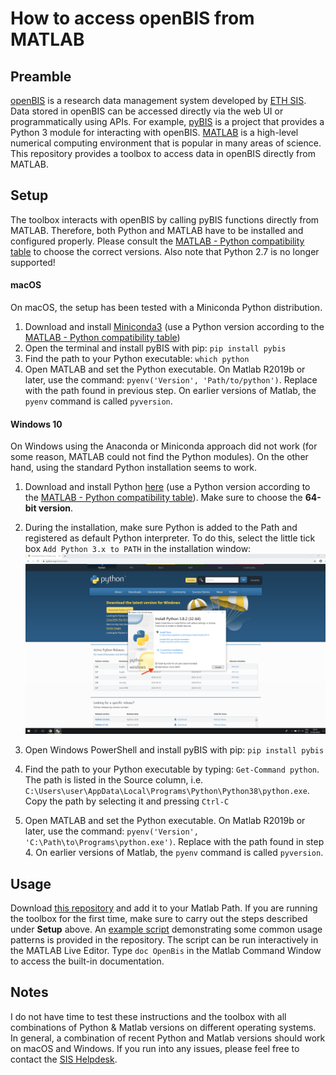 # How to access openBIS from MATLAB

## Preamble
[openBIS](https://wiki-bsse.ethz.ch/display/bis/Home) is a research data management system developed by [ETH SIS](https://sis.id.ethz.ch/). Data stored in openBIS can be accessed directly via the web UI or programmatically using APIs. For example, [pyBIS](https://sissource.ethz.ch/sispub/openbis/tree/master/pybis) is a project that provides a Python 3 module for interacting with openBIS. 
[MATLAB](https://ch.mathworks.com/products/matlab.html) is a high-level numerical computing environment that is popular in many areas of science. This repository provides a toolbox to access data in openBIS directly from MATLAB.

## Setup
The toolbox interacts with openBIS by calling pyBIS functions directly from MATLAB. Therefore, both Python and MATLAB have to be installed and configured properly. Please consult the [MATLAB - Python compatibility table](https://www.mathworks.com/content/dam/mathworks/mathworks-dot-com/support/sysreq/files/python-compatibility.pdf) to choose the correct versions. Also note that Python 2.7 is no longer supported!
 
#### macOS
On macOS, the setup has been tested with a Miniconda Python distribution. 
1. Download and install [Miniconda3](https://conda.io/miniconda.html) (use a Python version according to the [MATLAB - Python compatibility table](https://www.mathworks.com/content/dam/mathworks/mathworks-dot-com/support/sysreq/files/python-compatibility.pdf))
2. Open the terminal and install pyBIS with pip: `pip install pybis`
3. Find the path to your Python executable: `which python`
4. Open MATLAB and set the Python executable. On Matlab R2019b or later, use the command: `pyenv('Version', 'Path/to/python')`. Replace with the path found in previous step. On earlier versions of Matlab, the `pyenv` command is called `pyversion`.

#### Windows 10
On Windows using the Anaconda or Miniconda approach did not work (for some reason, MATLAB could not find the Python modules). On the other hand, using the standard Python installation seems to work.
1. Download and install Python [here](https://www.python.org/downloads/windows/) (use a Python version according to the [MATLAB - Python compatibility table](https://www.mathworks.com/content/dam/mathworks/mathworks-dot-com/support/sysreq/files/python-compatibility.pdf)). Make sure to choose the **64-bit version**. 
2. During the installation, make sure Python is added to the Path and registered as default Python interpreter. To do this, select the little tick box `Add Python 3.x to PATH` in the installation window:
![Python_install_windows](Python_install_windows.png)

3. Open Windows PowerShell and install pyBIS with pip: `pip install pybis`
4. Find the path to your Python executable by typing: `Get-Command python`. The path is listed in the Source column, i.e. `C:\Users\user\AppData\Local\Programs\Python\Python38\python.exe`. Copy the path by selecting it and pressing `Ctrl-C` 
5. Open MATLAB and set the Python executable. On Matlab R2019b or later, use the command: `pyenv('Version', 'C:\Path\to\Programs\python.exe')`. Replace with the path found in step 4. On earlier versions of Matlab, the `pyenv` command is called `pyversion`. 

## Usage
Download [this repository](https://sissource.ethz.ch/sispub/openbis/-/tree/master/api-openbis-matlab) and add it to your Matlab Path. If you are running the toolbox for the first time, make sure to carry out the steps described under **Setup** above. An [example script](https://sissource.ethz.ch/hluetcke/matlab-openbis/blob/master/openbis_example.mlx) demonstrating some common usage patterns is provided in the repository. The script can be run interactively in the MATLAB Live Editor. Type `doc OpenBis` in the Matlab Command Window to access the built-in documentation.

## Notes
I do not have time to test these instructions and the toolbox with all combinations of Python & Matlab versions on different operating systems. In general, a combination of recent Python and Matlab versions should work on macOS and Windows. If you run into any issues, please feel free to contact the [SIS Helpdesk](mailto:sis.helpdesk@ethz.ch).